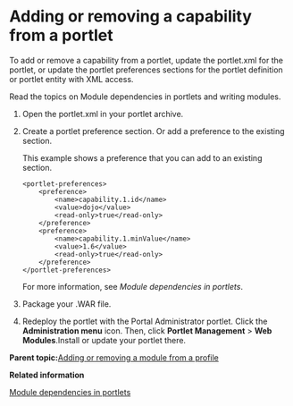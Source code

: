 # Adding or removing a capability from a portlet 

To add or remove a capability from a portlet, update the portlet.xml for the portlet, or update the portlet preferences sections for the portlet definition or portlet entity with XML access.

Read the topics on Module dependencies in portlets and writing modules.

1.  Open the portlet.xml in your portlet archive.

2.  Create a portlet preference section. Or add a preference to the existing section.

    This example shows a preference that you can add to an existing section.

    ```
    <portlet-preferences>
        <preference>
            <name>capability.1.id</name>
            <value>dojo</value>
            <read-only>true</read-only>
        </preference>
        <preference>
            <name>capability.1.minValue</name>
            <value>1.6</value>
            <read-only>true</read-only>
        </preference> 
    </portlet-preferences>
    
    ```

    For more information, see *Module dependencies in portlets*.

3.  Package your .WAR file.

4.  Redeploy the portlet with the Portal Administrator portlet. Click the **Administration menu** icon. Then, click **Portlet Management** \> **Web Modules**.Install or update your portlet there.


**Parent topic:**[Adding or removing a module from a profile ](../dev-theme/themeopt_add_oobmod.md)

**Related information**  


[Module dependencies in portlets ](../dev-theme/themeopt_mod_capfilters.md)

